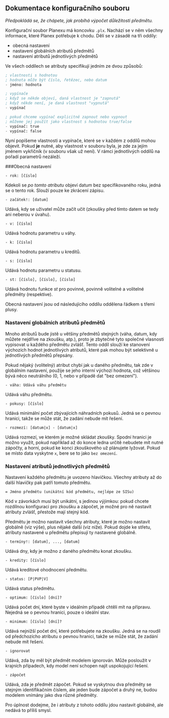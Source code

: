 ## Dokumentace konfiguračního souboru
*Předpokládá se, že chápete, jak probíhá výpočet důležitosti předmětu.*

Konfigurační soubor Planexu má koncovku `.plx`. Nachází se v něm všechny informace, které Planex potřebuje k chodu. Dělí se v zásadě na tři oddíly:

- obecná nastavení
- nastavení globálních atributů předmětů
- nastavení atributů jednotlivých předmětů

Ve všech oddílech se atributy specifikují jedním ze dvou způsobů:

```scheme
; vlastnosti s hodnotou
; hodnota může být číslo, řetězec, nebo datum
- jméno: hodnota

; vypínače
; když se někde objeví, daná vlastnost je "zapnutá"
; když někde není, je daná vlastnost "vypnutá"
- vypínač

; pokud chceme vypínač explicitně zapnout nebo vypnout
; můžeme jej použít jako vlastnost s hodnotou true/false
- vypínač: true
- vypínač: false
```

Nyní popíšeme vlastnosti a vypínače, které se v každém z oddílů mohou objevit. Pokud **je** nutné, aby vlastnost v souboru byla, je zde za jejím jménem vykřičník (v souboru však už není). V rámci jednotlivých oddílů na pořadí parametrů nezáleží.

###Obecná nastavení

```
- rok: [číslo]
```

Kdekoli se *po tomto atributu* objeví datum bez specifikovaného roku, jedná se o tento rok. Slouží pouze ke zkrácení zápisu.

```
- začátek!: [datum]
```

Udává, kdy se uživatel může začít učit (zkoušky před tímto datem se tedy ani neberou v úvahu).

```
- v: [číslo]
```

Udává hodnotu parametru u váhy. 

```
- k: [číslo]
```

Udává hodnotu parametru u kreditů.

```
- s: [číslo]
```

Udává hodnotu parametru u statusu.

```
- st: [číslo], [číslo], [číslo]
```

Udává hodnotu funkce $st$ pro povinné, povinně volitelné a volitelné předměty (respektive).

Obecná nastavení jsou od následujícího oddílu oddělena řádkem s třemi plusy.

### Nastavení globálních atributů předmětů

Mnoho atributů bude jistě u většiny předmětů stejných (váha, datum, kdy můžete nejdříve na zkoušku, atp.), proto je zbytečné tyto společné vlasnosti vypisovat u každého předmětu zvlášť. Tento oddíl slouží ke stanovení výchozích hodnot jednotlivých atributů, které pak mohou být selektivně u jednotlivých předmětů přepsány.

Pokud nějaký (volitelný) atribut chybí jak u daného předmětu, tak zde v globálním nastavení, použije se jeho interní výchozí hodnota, což většinou bývá něco neutrálního (0, 1, nebo v případě dat "bez omezení").

```
- váha: Udává váhu předmětu
```

Udává váhu předmětu.

```
- pokusy: [číslo]
```

Udává minimální počet zbývajících náhradních pokusů. Jedná se o pevnou hranici, takže se může stát, že zadání nebude mít řešení.

```
- rozmezí: [datum|x] - [datum|x]
```

Udává rozmezí, ve kterém je možné skládat zkoušky. Spodní hranici je možno využít, pokud například až do konce ledna určitě nebudete mít nutné zápočty, a horní, pokud ke konci zkouškového už plánujete lyžovat. Pokud se místo data vyskytne `x`, bere se to jako `bez omezení`.

### Nastavení atributů jednotlivých předmětů

Nastavení každého předmětu je uvozeno hlavičkou. Všechny atributy až do další hlavičky pak patří tomuto předmětu.

```
= Jméno předmětu (unikátní kód předmětu, nejlépe ze SISu)
```

Kód v závorkách musí být unikátní, s jedinou výjimkou: pokud chcete rozdílnou konfiguraci pro zkoušku a zápočet, je možné pro ně nastavit atributy zvlášť, přestože mají stejný kód.

Předmětu je možno nastavit všechny atributy, které je možno nastavit globálně (viz výše), plus nějaké další (viz níže). Pokud dojde ke střetu, atributy nastavené u předmětu přepisují ty nastavené globálně.

```
- termíny!: [datum], ..., [datum]
```

Udává dny, kdy je možno z daného předmětu konat zkoušku.

```
- kredity: [číslo]
```

Udává kreditové ohodnocení předmětu.

```
- status: [P|PVP|V]
```

Udává status předmětu.

```
- optimum: [číslo] [dní]?
```

Udává počet dní, které byste v ideálním případě chtěli mít na přípravu. Nejedná se o pevnou hranici, pouze o ideální stav.

```
- minimum: [číslo] [dní]?
```

Udává nejnižší počet dní, které potřebujete na zkoušku. Jedná se na roudíl od předchozícho atributu o pevnou hranici, takže se může stát, že zadání nebude mít řešení.

```
- ignorovat
```

Udává, zda by měl být předmět modelem ignorován. Může posloužit v krajních případech, kdy model není schopen najít uspokojující řešení.

```
- zápočet
```

Udává, zda je předmět zápočet. Pokud se vyskytnou dva předměty se stejným identifikačním číslem, ale jeden bude zápočet a druhý ne, budou modelem vnímány jako dva různé předměty.

Pro úplnost dodejme, že i atributy z tohoto oddílu jdou nastavit globálně, ale nedává to příliš smysl.